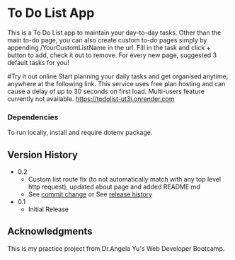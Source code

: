 # To Do List App
This is a To Do List app to maintain your day-to-day tasks. Other than the main to-do page, you can also create custom to-do pages simply by appending /YourCustomListName in the url. Fill in the task and click + button to add, check it out to remove. For every new page, suggested 3 default tasks for you!

#Try it out online
Start planning your daily tasks and get organised anytime, anywhere at the following link. This service uses free plan hosting and can cause a delay of up to 30 seconds on first load. Multi-users feature currently not available.
https://todolist-ut3j.onrender.com

### Dependencies
To run locally, install and require dotenv package.

## Version History

* 0.2
    * Custom list route fix (to not automatically match with any top level http request), updated about page and added README.md
    * See [commit change]() or See [release history]()
* 0.1
    * Initial Release

## Acknowledgments

This is my practice project from Dr.Angela Yu's Web Developer Bootcamp.

